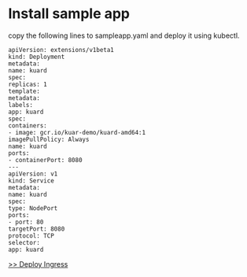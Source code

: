 # Install sample app

copy the following lines to sampleapp.yaml and deploy it using kubectl.
```
apiVersion: extensions/v1beta1
kind: Deployment
metadata:
name: kuard
spec:
replicas: 1
template:
metadata:
labels:
app: kuard
spec:
containers:
- image: gcr.io/kuar-demo/kuard-amd64:1
imagePullPolicy: Always
name: kuard
ports:
- containerPort: 8080
---
apiVersion: v1
kind: Service
metadata:
name: kuard
spec:
type: NodePort
ports:
- port: 80
targetPort: 8080
protocol: TCP
selector:
app: kuard
```

[>> Deploy Ingress](ingress.md)
